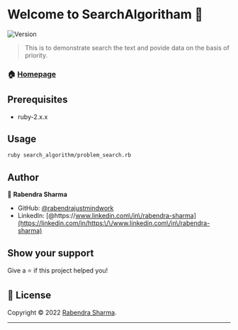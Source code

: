 # Welcome to SearchAlgoritham 👋
![Version](https://img.shields.io/badge/version-1.0.0-blue.svg?cacheSeconds=2592000)

> This is to demonstrate search the text and povide data on the basis of priority.

### 🏠 [Homepage](https://github.com/rabendrajustmindwork/search-algoritham)

## Prerequisites

- ruby-2.x.x

## Usage

```sh
ruby search_algorithm/problem_search.rb
```

## Author

👤 **Rabendra Sharma**

* GitHub: [@rabendrajustmindwork](https://github.com/rabendrajustmindwork)
* LinkedIn: [@https:\/\/www.linkedin.com\/in\/rabendra-sharma](https://linkedin.com/in/https:\/\/www.linkedin.com\/in\/rabendra-sharma)


## Show your support

Give a ⭐️ if this project helped you!


## 📝 License

Copyright © 2022 [Rabendra Sharma](https://github.com/rabendrajustmindwork).


***
